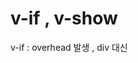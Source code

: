 # v-if , v-show 
  v-if : overhead 발생 , div 대신 <template> tag 사용 가능
  v-show : toggle시 유용 ( template tag 불가) 
  
# v-for 
  v-for='(a1, idx) in [10,20,30]' : index variable 
  
# directive : user define tag 
  lifecycle ( bind - only one called, inserted, update (change before), componentUpdated(change after), unbind) 
  
  
# vue-router
  1) a tag => <router-link to='/'></router-link>   to:: path value 
  2) component 대신 이동만 
  beforeEnter(to,from,next){ next('/home'); } 
  
  
# *mixin*
  공용methods
  
# render function 
  slot : use tag inner text 
  
# scroll pistion to top 
  scrollBehavior on router  
  
# form , submit not use ( remove it ) 

# use vuex
  variable => state : {  var_xxxx : '' }
  // save 
  this.$store.state.var_xxxx = 'value'; 
  // read 
  this.$store.state.var_xxxx
  -> reload 시 날라감.
  ==> use webstorage 
  
# use session storage
  sessionStorage.var_xxx = this.var_xxxx;
  
  beforeCreate 에서 sessionStorage value 읽어서 state에 할당 
  if(sessionStorage.var_xxx != undefined) ... 
  
  // remove storage
  sessionStorage.clear() 
